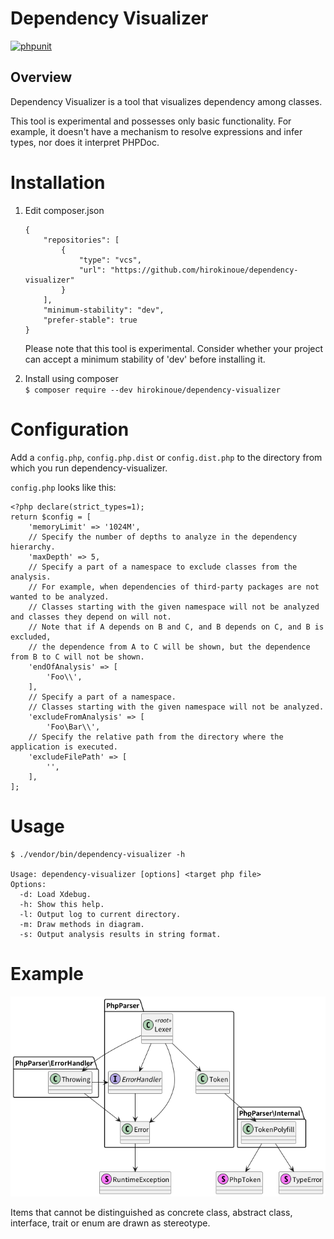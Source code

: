 # Dependency Visualizer
[![phpunit](https://github.com/hirokinoue/dependency-visualizer/actions/workflows/phpunit.yml/badge.svg)](https://github.com/hirokinoue/dependency-visualizer/actions/workflows/phpunit.yml)

## Overview
Dependency Visualizer is a tool that visualizes dependency among classes.

This tool is experimental and possesses only basic functionality. For example, it doesn't have a mechanism to resolve expressions and infer types, nor does it interpret PHPDoc.

# Installation
1. Edit composer.json  
    ```
    {
        "repositories": [
            {
                "type": "vcs",
                "url": "https://github.com/hirokinoue/dependency-visualizer"
            }
        ],
        "minimum-stability": "dev",
        "prefer-stable": true
    }
    ```

   Please note that this tool is experimental. Consider whether your project can accept a minimum stability of 'dev' before installing it.

2. Install using composer  
`$ composer require --dev hirokinoue/dependency-visualizer`

# Configuration
Add a `config.php`, `config.php.dist` or `config.dist.php` to the directory from which you run dependency-visualizer.

`config.php` looks like this:
```
<?php declare(strict_types=1);
return $config = [
    'memoryLimit' => '1024M',
    // Specify the number of depths to analyze in the dependency hierarchy.
    'maxDepth' => 5,
    // Specify a part of a namespace to exclude classes from the analysis.
    // For example, when dependencies of third-party packages are not wanted to be analyzed.
    // Classes starting with the given namespace will not be analyzed and classes they depend on will not.
    // Note that if A depends on B and C, and B depends on C, and B is excluded,
    // the dependence from A to C will be shown, but the dependence from B to C will not be shown.
    'endOfAnalysis' => [
        'Foo\\',
    ],
    // Specify a part of a namespace.
    // Classes starting with the given namespace will not be analyzed.
    'excludeFromAnalysis' => [
        'Foo\Bar\\',
    // Specify the relative path from the directory where the application is executed.
    'excludeFilePath' => [
        '',
    ],
];
```

# Usage
```
$ ./vendor/bin/dependency-visualizer -h

Usage: dependency-visualizer [options] <target php file>
Options:
  -d: Load Xdebug.
  -h: Show this help.
  -l: Output log to current directory.
  -m: Draw methods in diagram.
  -s: Output analysis results in string format.
```

# Example
![example image](example.png "サンプル画像")

Items that cannot be distinguished as concrete class, abstract class, interface, trait or enum are drawn as stereotype.

